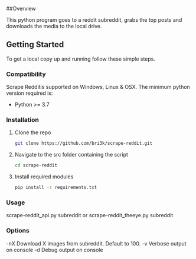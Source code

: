 
##Overview

This python program goes to a reddit subreddit, grabs the top posts and downloads the media to the local drive.

<!-- GETTING STARTED -->
## Getting Started

To get a local copy up and running follow these simple steps.

### Compatibility

Scrape Redditis supported on Windows, Linux & OSX. The minimum python version required is: 
* Python >= 3.7

### Installation

1. Clone the repo
   ```sh
   git clone https://github.com/bri3k/scrape-reddit.git
   ```
2. Navigate to the src folder containing the script
    ```sh
    cd scrape-reddit
    ```
3. Install required modules
   ```sh
   pip install -r requirements.txt 
   ```

### Usage

scrape-reddit_api.py subreddit
or
scrape-reddit_theeye.py subreddit

### Options
 -nX  Download X images from subreddit. Default to 100.
 -v   Verbose output on console
 -d   Debug output on console

